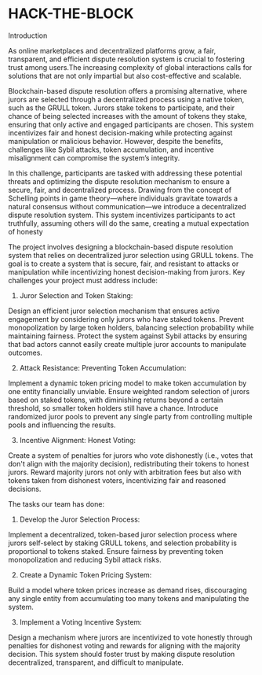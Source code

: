 # HACK-THE-BLOCK

Introduction

As online marketplaces and decentralized platforms grow, a fair, transparent, and efficient
dispute resolution system is crucial to fostering trust among users.The increasing complexity of
global interactions calls for solutions that are not only impartial but also cost-effective and
scalable.

Blockchain-based dispute resolution offers a promising alternative, where jurors are selected
through a decentralized process using a native token, such as the GRULL token. Jurors stake
tokens to participate, and their chance of being selected increases with the amount of tokens
they stake, ensuring that only active and engaged participants are chosen. This system
incentivizes fair and honest decision-making while protecting against manipulation or malicious
behavior. However, despite the benefits, challenges like Sybil attacks, token accumulation,
and incentive misalignment can compromise the system’s integrity.

In this challenge, participants are tasked with addressing these potential threats and optimizing
the dispute resolution mechanism to ensure a secure, fair, and decentralized process.
Drawing from the concept of Schelling points in game theory—where individuals gravitate
towards a natural consensus without communication—we introduce a decentralized dispute
resolution system. This system incentivizes participants to act truthfully, assuming others will do
the same, creating a mutual expectation of honesty

The project involves designing a blockchain-based dispute resolution system that relies on decentralized juror selection using GRULL tokens. The goal is to create a system that is secure, fair, and resistant to attacks or manipulation while incentivizing honest decision-making from jurors. Key challenges your project must address include:

1. Juror Selection and Token Staking:

Design an efficient juror selection mechanism that ensures active engagement by considering only jurors who have staked tokens.
Prevent monopolization by large token holders, balancing selection probability while maintaining fairness.
Protect the system against Sybil attacks by ensuring that bad actors cannot easily create multiple juror accounts to manipulate outcomes.

2. Attack Resistance: Preventing Token Accumulation:

Implement a dynamic token pricing model to make token accumulation by one entity financially unviable.
Ensure weighted random selection of jurors based on staked tokens, with diminishing returns beyond a certain threshold, so smaller token holders still have a chance.
Introduce randomized juror pools to prevent any single party from controlling multiple pools and influencing the results.

3. Incentive Alignment: Honest Voting:

Create a system of penalties for jurors who vote dishonestly (i.e., votes that don't align with the majority decision), redistributing their tokens to honest jurors.
Reward majority jurors not only with arbitration fees but also with tokens taken from dishonest voters, incentivizing fair and reasoned decisions.

The tasks our team has done:

1. Develop the Juror Selection Process:

Implement a decentralized, token-based juror selection process where jurors self-select by staking GRULL tokens, and selection probability is proportional to tokens staked.
Ensure fairness by preventing token monopolization and reducing Sybil attack risks.

2. Create a Dynamic Token Pricing System:

Build a model where token prices increase as demand rises, discouraging any single entity from accumulating too many tokens and manipulating the system.

3. Implement a Voting Incentive System:

Design a mechanism where jurors are incentivized to vote honestly through penalties for dishonest voting and rewards for aligning with the majority decision.
This system should foster trust by making dispute resolution decentralized, transparent, and difficult to manipulate.

